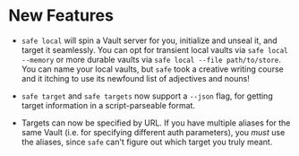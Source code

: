 # New Features

- `safe local` will spin a Vault server for you, initialize and
  unseal it, and target it seamlessly.  You can opt for transient
  local vaults via `safe local --memory` or more durable vaults
  via `safe local --file path/to/store`.  You can name your local
  vaults, but `safe` took a creative writing course and it itching
  to use its newfound list of adjectives and nouns!

- `safe target` and `safe targets` now support a `--json` flag,
  for getting target information in a script-parseable format.

- Targets can now be specified by URL.  If you have multiple
  aliases for the same Vault (i.e. for specifying different auth
  parameters), you *must* use the aliases, since `safe` can't
  figure out which target you truly meant.
